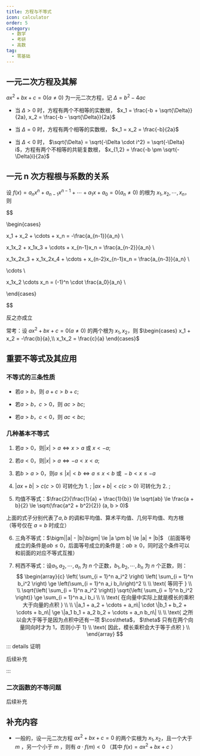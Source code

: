 ```yaml
---
title: 方程与不等式
icon: calculator
order: 5
category:
  - 数学
  - 考研
  - 高数
tag:
  - 零基础
---
```


## 一元二次方程及其解

$ax^2 + bx + c = 0 ( a \neq 0 )$ 为一元二次方程，记 $\Delta = b^2 - 4ac$

- 当 $\Delta > 0$ 时，方程有两个不相等的实数根， $x_1 = \frac{-b + \sqrt{\Delta}}{2a}, x_2 = \frac{-b - \sqrt{\Delta}}{2a}$

- 当 $\Delta = 0$ 时，方程有两个相等的实数根， $x_1 = x_2 = \frac{-b}{2a}$

- 当 $\Delta < 0$ 时， $\sqrt{\Delta} = \sqrt{-\Delta \cdot i^2} = \sqrt{-\Delta} i$，方程有两个不相等的共轭复数根， $x_{1,2} = \frac{-b \pm \sqrt{-\Delta}i}{2a}$

## 一元 n 次方程根与系数的关系

设 $f(x) = a_nx^n + a_{n-1}x^{n-1} + \cdots + a_1x + a_0 = 0 ( a_n \neq 0)$ 的根为 $x_1, x_2, \cdots, x_n$，则

$$

\begin{cases}

x_1 + x_2 + \cdots + x_n = -\frac{a_{n-1}}{a_n} \\

x_1x_2 + x_1x_3 + \cdots + x_{n-1}x_n = \frac{a_{n-2}}{a_n} \\

x_1x_2x_3 + x_1x_2x_4 + \cdots + x_{n-2}x_{n-1}x_n = \frac{a_{n-3}}{a_n} \\

\cdots \\

x_1x_2 \cdots x_n = (-1)^n \cdot \frac{a_0}{a_n} \\

\end{cases}

$$

反之亦成立

常考：设 $ax^2 + bx + c = 0(a \neq 0)$ 的两个根为 $x_1, x_2$，则 $\begin{cases} x_1 + x_2 = -\frac{b}{a},\\ x_1x_2 = \frac{c}{a} \end{cases}$

## 重要不等式及其应用

### 不等式的三条性质

- 若$a > b$，则 $a + c > b + c$;

- 若$a > b$，$c > 0$，则 $ac > bc$;

- 若$a > b$，$c < 0$，则 $ac < bc$;

### 几种基本不等式

1. 若$a > 0$，则$|x| > a \Leftrightarrow x > a \text{ 或 } x < -a$;

2. 若$a < 0$，则$|x| > a \Leftrightarrow -a < x < a$;

3. 若$b > a > 0$，则$a \le |x| < b \Leftrightarrow a \le x < b \text{ 或 } -b < x \le -a$

4. $|ax + b| > c (c > 0)$ 可转化为 1. ; $|ax + b| < c (c > 0)$ 可转化为 2. ;

5. 均值不等式：$\frac{2}{\frac{1}{a} + \frac{1}{b}} \le \sqrt{ab} \le \frac{a + b}{2} \le \sqrt{\frac{a^2 + b^2}{2}} (a, b > 0)$

上面的式子分别代表了$a, b$ 的调和平均值、算术平均值、几何平均值、均方根 （等号仅在 $a = b$ 时成立）

6. 三角不等式：$\bigm||a| - |b|\bigm| \le |a \pm b| \le |a| + |b|$ （前面等号成立的条件是$ab \le 0$，后面等号成立的条件是：$ab \ge 0$，同时这个条件可以和前面的对应不等式互推）

7. 柯西不等式：设$a_1, a_2, \cdots, a_n$ 为 $n$ 个正数，$b_1, b_2, \cdots, b_n$ 为 $n$ 个正数，则：
$$
\begin{array}{c}
\left( \sum_{i = 1}^n a_i^2 \right) \left( \sum_{i = 1}^n b_i^2 \right) \ge \left(\sum_{i = 1}^n a_i b_i\right)^2 \\
\\
\text{ 等同于 } \\
\\
\sqrt{\left( \sum_{i = 1}^n a_i^2 \right)} \sqrt{\left( \sum_{i = 1}^n b_i^2 \right)} \ge \sum_{i = 1}^n a_i b_i \\
\\
\text{ 在向量中实际上就是模长的乘积大于向量的点积 } \\
\\
\|a_1 + a_2 + \cdots + a_n\| \cdot \|b_1 + b_2 + \cdots + b_n\| \ge \|a_1 b_1 + a_2 b_2 + \cdots + a_n b_n\| \\
\\
\text{ 之所以会大于等于是因为点积中还有一项 $\cos\theta$， $\theta$ 只有在两个向量同向时才为 1，否则小于 1} \\
\text{ 因此，模长乘积会大于等于点积 } \\
\end{array}
$$

::: details 证明

后续补充

:::

### 二次函数的不等问题

后续补充

## 补充内容

- 一般的，设一元二次方程 $ax^2 + bx + c = 0$ 的两个实根为 $x_1, x_2$，且一个大于 $m$ ，另一个小于 $m$ ，则有 $a \cdot f(m) < 0$ （其中 $f(x) = ax^2 + bx + c$ ）
